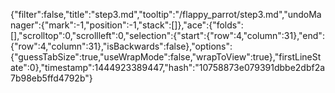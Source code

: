 {"filter":false,"title":"step3.md","tooltip":"/flappy_parrot/step3.md","undoManager":{"mark":-1,"position":-1,"stack":[]},"ace":{"folds":[],"scrolltop":0,"scrollleft":0,"selection":{"start":{"row":4,"column":31},"end":{"row":4,"column":31},"isBackwards":false},"options":{"guessTabSize":true,"useWrapMode":false,"wrapToView":true},"firstLineState":0},"timestamp":1444923389447,"hash":"10758873e079391dbbe2dbf2a7b98eb5ffd4792b"}